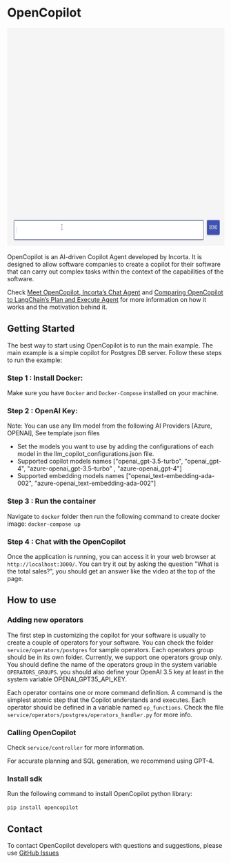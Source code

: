 # OpenCopilot
<img src="/resources/open-copilot-demo.gif" width="896" height="504" />

OpenCopilot is an AI-driven Copilot Agent developed by Incorta. It is designed to allow software companies to create a copilot for their software that can carry out complex tasks 
within the context of the capabilities of the software.

Check [Meet OpenCopilot, Incorta’s Chat Agent](https://medium.com/engineering-incorta/meet-opencopilot-incortas-chatgpt-agent-e110a07b188) and [Comparing OpenCopilot to LangChain’s Plan and Execute Agent](https://medium.com/engineering-incorta/comparing-opencopilot-to-langchains-plan-and-execute-agent-479cf8de88db) for more information on how it works and the motivation behind it.

## Getting Started

The best way to start using OpenCopilot is to run the main example. The main example is a simple copilot for Postgres DB server. Follow these steps to run the example:

### Step 1 : Install Docker:
Make sure you have `Docker` and `Docker-Compose` installed on your machine.

### Step 2 : OpenAI Key:
Note: You can use any llm model from the following AI Providers [Azure, OPENAI], See template json files

- Set the models you want to use by adding the configurations of each model in the llm_copilot_configurations.json file.
- Supported copilot models names ["openai_gpt-3.5-turbo", "openai_gpt-4", "azure-openai_gpt-3.5-turbo" , "azure-openai_gpt-4"]
- Supported embedding models names ["openai_text-embedding-ada-002", "azure-openai_text-embedding-ada-002"]

### Step 3 : Run the container

Navigate to `docker` folder then run the following command to create docker image:
	 `docker-compose up`

### Step 4 : Chat with the OpenCopilot

Once the application is running, you can access it in your web browser at `http://localhost:3000/`. You can try it out by asking the question "What is the total sales?", you should get an answer like the video at the top of the page. 

## How to use

### Adding new operators

The first step in customizing the copilot for your software is usually to create a couple of operators for your software. You can check the folder `service/operators/postgres` for sample operators. Each operators group should be in its own folder. Currently, we support one operators group only. You should define the name of the operators group in the system variable `OPERATORS_GROUPS`. you should also define your OpenAI 3.5 key at least in the system variable OPENAI_GPT35_API_KEY.

Each operator contains one or more command definition. A command is the simplest atomic step that the Copilot understands and executes. Each operator should be defined in a variable named `op_functions`. Check the file `service/operators/postgres/operators_handler.py` for more info.

### Calling OpenCopilot

Check `service/controller` for more information.

For accurate planning and SQL generation, we recommend using GPT-4.

### Install sdk

Run the following command to install OpenCopilot python library:

`pip install opencopilot`

## Contact

To contact OpenCopilot developers with questions and suggestions, please use [GitHub Issues](https://github.com/Incorta/OpenCopilot/issues)
